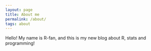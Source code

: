 ```yaml
---
layout: page
title: About me
permalink: /about/
tags: about
---
```


Hello! My name is R-fan, and this is my new blog about R, stats and programming!
